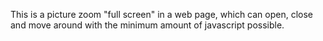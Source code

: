 This is a picture zoom "full screen" in a web page, which can open, close and move around with the minimum amount of javascript possible.